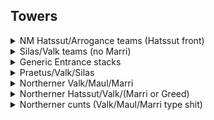 ## Towers


<details>
<summary> NM Hatssut/Arrogance teams (Hatssut front) </summary>
    
#### Team Layout

![image](https://github.com/Pink-Peanuts/wor-stuff/assets/144652551/3e943920-40dd-4966-ae66-b9edbe31bb11)

#### Affiliation order

![image](https://github.com/Pink-Peanuts/wor-stuff/assets/144652551/ba39cbf1-d244-46fe-9c8e-26292eda6155)

#### Timings

*10 cost* -> Tank **back slot**

*When arros ult hits 10 seconds left quite exactly* -> Epic Flyers **back slot**

*10 cost* -> Squids **back slot**

⚠️**If there is an Abom/Torodor, you may need to leave a slight delay between squids and bugs, to avoid stuns. In the case of Torodor, unlucky RNG will probably make you fail** ⚠️

*6 cost* -> Boom bugsx2 **front slot**

⚠️**If arro is almost back up to his ult, tempo with a tank instead of immediately lego flyers** ⚠️

*10 cost* -> Lego flyerx2 **front slot**

*5 cost* -> Epic flyer **doesn't matter, you won**

</details>

<details>
<summary> Silas/Valk teams (no Marri) </summary>

#### Team Layout

![image](https://github.com/Pink-Peanuts/wor-stuff/assets/144652551/df1c3a98-5cb1-43e8-b5a1-bfc31af9bb3e)

#### Affiliation order

![image](https://github.com/Pink-Peanuts/wor-stuff/assets/144652551/5e6df53b-aaa8-4f6e-8c4b-34f5c11f9329)

The two ground units don't really matter, they just bait stuff.


#### Timings

*As soon as valk & silas ults are ready* -> Any bait unit **Doesn't matter**

*16 left on valk ult* -> Lego Flyer x2 **Back slot**

*Silas ult up* -> Any bait unit **Doesn't matter**

*10 Cost* -> Epic flyers **Back slot**

*6 cost* -> Rare flyers **Front slot**

</details>

<details>
<summary> Generic Entrance stacks </summary>

⚠️This is one that is somewhat BP dependant, it can work great, just as it can fail if used in the wrong situation. Use on teams that will become terrible once the ults start popping, but avoid on teams with a BP that is too high compared to yours ⚠️

**I would only ever recommend using this one if you are confident in what you are doing, and have tested it in a few friendly faceoffs to understand the general idea** 

#### Team Layout

![image](https://github.com/Pink-Peanuts/wor-stuff/assets/144652551/9b0eee39-5efa-4b0a-b154-dd8547be4ec2)

![image](https://github.com/Pink-Peanuts/wor-stuff/assets/144652551/cc2a0dc7-efb9-4556-811f-9ffc42484fd4)


#### Affiliation order

![image](https://github.com/Pink-Peanuts/wor-stuff/assets/144652551/c976636d-0559-4777-bc5a-f667d095783f)

Last two aren't that important, and can be swapped around based on what you need after the first tank/passive/ult has been forced.

#### Timings

*IN THE FIRST HALF SECOND OF THE GAME* -> Rare fighter x2 **Front slot**

⚠️**Seriously, the second the game starts, you should be spamming to pause the game, get your mouse ready to hover a unit, unpause, immediately click on the unit, and drop a double stack of these fighters before the cost can even get to 7 1/4. THE ENTIRE PREMISE hinges on them reaching and killing the tank before the ults start raining down ⚠️

⚠️The timings here are more indicative than anything else. You need to apply some judgement here for the rest. Is a silas ult still up and it will hit your melees? Tempo a bit. Is praetus ult up soon? Tempo a bit. Stuff like that. This can't be exactly defined, unless I start listing them all, and for this strat I don't think it's worth it to do that. ⚠️

*9 cost* -> Dagger girls **Front slot**

*6 cost* -> Axe men **Front slot**

At this point, you should be past the first tank, or burned enough of their passives/ults/revives that you're in the clear.

Either send in another fighter stack if you need that tank dead, or mages to clear up a clumped formation, or flyers to get over and kill the backline valk before next ult... Honestly at this point the world is your oyster, and you should be in the clear.

</details>

<details>

<summary> Praetus/Valk/Silas </summary> 
<br>

#### Team Layout

![image](https://github.com/Pink-Peanuts/wor-stuff/assets/144652551/bdc65fb4-e0ea-453e-8e6c-79ab2868b705)


#### Affiliation order

![image](https://github.com/Pink-Peanuts/wor-stuff/assets/144652551/8fca8ffa-437f-4905-8db7-7e97ab0ece9d)


#### Timings

*As soon as it starts* -> Rare tanks **Front Slot**

*5 left on Silas ult* -> Rare tanks **Back Slot**

*10 cost* -> Epic Dogs x2 **Front slot**

*3 cost* -> Spiders **Front slot**

*1:33 left* -> Spiders (bait) **Back slot**

*10 cost* -> Lego flyers **Back slot**

Send in whatever you have left, it's either a win or you're fucked

</details>

<details>

<summary> Northerner Valk/Maul/Marri </summary> 

<br>

#### Team Layout

![image](https://github.com/Pink-Peanuts/wor-stuff/assets/144652551/22bf6d19-a076-40f8-89fb-4cef5a75d429)


#### Affiliation order

![image](https://github.com/Pink-Peanuts/wor-stuff/assets/144652551/34d65d33-169f-43d0-aab8-47bd67456016)


#### Timings

- *Immediately* -> Mage tank **Front slot**
  
- *10 cost* -> Dagger girls **Front slot** Axe men **Back slot**
  
- *3 cost* -> Healer **Front slot**

⚠️Use some judgement here, if you have time to get dogs through before Marri pops her ult, send them in, if not (she's >75% on her ult bar) wait to send them out

- *When Marri's ult is not a risk* -> Dogs **Front slot**

- *5 cost* -> Dogs **Front slot**

</details>

<details>

<summary>Northerner Hatssut/Valk/(Marri or Greed) </summary> 

<br>

#### Team Layout

![image](https://github.com/Pink-Peanuts/wor-stuff/assets/144652551/ed57e1af-5b40-4035-aaa4-8f1ab6dcb5c4)


#### Affiliation order

![image](https://github.com/Pink-Peanuts/wor-stuff/assets/144652551/86921f04-f662-45d1-9b62-cb1ff3753db6)


#### Timings

*10 cost* -> Maw **Back slot**

⚠️

Here it really depends a lot, I sent in a tank, I'm not even sure if there is any value to this, you might be able to go straight for fighters

It may be best to also send in healers together, or sooner, or really it depends on the situation. This is what worked for me

⚠️

*5 cost* -> Tank **Back slot**

*4 cost* -> Healer **Front slot**

*4 cost* -> Healer **Front slot**

*Pnce the platform unit is dead* -> Dogs **Front slot**

*5 cost (not into mauls ult)* -> Dogs **Front slot**

*Whatever* -> IDK **Random bullshit go**

</details>



<details>

<summary>Northerner cunts (Valk/Maul/Marri type shit)</summary> 
<br>

#### Team Layout

![image](https://github.com/Pink-Peanuts/wor-stuff/assets/144652551/31562e79-88ab-457a-80a3-980a1256c110)


#### Affiliation order

![image](https://github.com/Pink-Peanuts/wor-stuff/assets/144652551/39b1070a-ebd5-4ab2-a87f-651f66215cb2)


#### Timings

- *10 Cost* -> Mage tank **Back slot**

- *10 Cost* -> Mage tank **Back slot**
  
- *10 Cost* -> Lego fighter **Back slot**
  
- *6 Cost* -> Lego fighter **Front slot**
  
- *10 Cost* -> Healer x2 **Back slot**
  
:warning: Watch ult timers, if you can slip in double epic dogs right now it may be better than bothering with rare tanks :warning: 

- *10 cost* -> Rare tank (only one) **Front slot**
  
- :warning: Don't walk right into a Marri ult, 10 cost but be attentive :warning:  -> Double dogs **Front slot**

</details>
